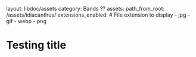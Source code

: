 layout: libdoc/assets
category: Bands ??
assets:
    path_from_root: /assets/idiacanthus/
    extensions_enabled: # File extension to display
        - jpg
        - gif
        - webp
        - png

# Testing title